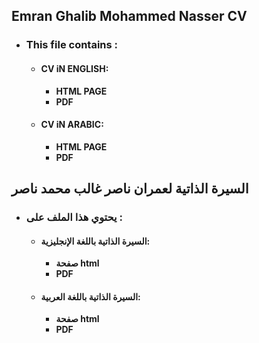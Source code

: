 ## Emran Ghalib Mohammed Nasser CV

- ### This file contains :
    - #### CV iN ENGLISH:
        - **HTML PAGE**
        - **PDF**

    - #### CV iN ARABIC:
        - **HTML PAGE**
        - **PDF**

## السيرة الذاتية لعمران ناصر غالب محمد ناصر
- ### يحتوي هذا الملف على :
    - #### السيرة الذاتية باللغة الإنجليزية:
        - **صفحة html**
        - **PDF**

    - #### السيرة الذاتية باللغة العربية:
        - **صفحة html**
        - **PDF**
